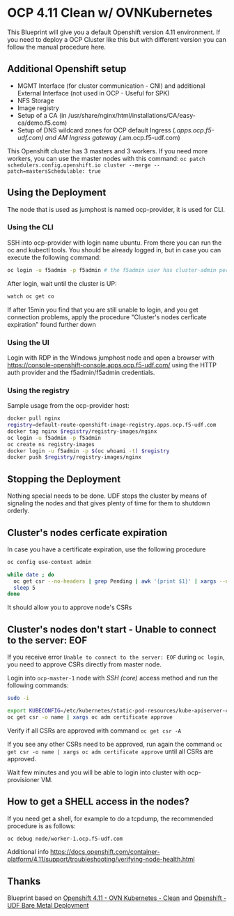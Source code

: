 # OCP 4.11 Clean w/ OVNKubernetes

This Blueprint will give you a default Openshift version 4.11 environment.
If you need to deploy a OCP Cluster like this but with different version you can follow the manual procedure here.

## Additional Openshift setup

- MGMT Interface (for cluster communication - CNI) and additional External Interface (not used in OCP - Useful for SPK)
- NFS Storage
- Image registry
- Setup of a CA (in /usr/share/nginx/html/installations/CA/easy-ca/demo.f5.com)
- Setup of DNS wildcard zones for OCP default Ingress (_.apps.ocp.f5-udf.com) and AM Ingress gateway (_.am.ocp.f5-udf.com)

This Openshift cluster has 3 masters and 3 workers. If you need more workers, you can use the master nodes with this command:
`oc patch schedulers.config.openshift.io cluster --merge --patch=mastersSchedulable: true`

## Using the Deployment

The node that is used as jumphost is named ocp-provider, it is used for CLI.

### Using the CLI

SSH into ocp-provider with login name ubuntu. From there you can run the oc and kubectl tools. You should be already logged in, but in case you can execute the following command:

```bash
oc login -u f5admin -p f5admin # the f5admin user has cluster-admin permissions
```

After login, wait until the cluster is UP:

```bash
watch oc get co
```

If after 15min you find that you are still unable to login, and you get connection problems, apply the procedure "Cluster's nodes cerficate expiration" found further down

### Using the UI

Login with RDP in the Windows jumphost node and open a browser with <https://console-openshift-console.apps.ocp.f5-udf.com/> using the HTTP auth provider and the f5admin/f5admin credentials.

### Using the registry

Sample usage from the ocp-provider host:

```bash
docker pull nginx
registry=default-route-openshift-image-registry.apps.ocp.f5-udf.com
docker tag nginx $registry/registry-images/nginx
oc login -u f5admin -p f5admin
oc create ns registry-images
docker login -u f5admin -p $(oc whoami -t) $registry
docker push $registry/registry-images/nginx
```

## Stopping the Deployment

Nothing special needs to be done. UDF stops the cluster by means of signaling the nodes and that gives plenty of time for them to shutdown orderly.

## Cluster's nodes cerficate expiration

In case you have a certificate expiration, use the following procedure

```bash
oc config use-context admin

while date ; do
  oc get csr --no-headers | grep Pending | awk '{print $1}' | xargs --no-run-if-empty oc  adm certificate approve
  sleep 5
done
```

It should allow you to approve node's CSRs

## Cluster's nodes don't start - Unable to connect to the server: EOF

If you receive error `Unable to connect to the server: EOF` during `oc login`, you need to approve CSRs directly from master node.

Login into `ocp-master-1` node with _SSH (core)_ access method and run the following commands:

```bash
sudo -i

export KUBECONFIG=/etc/kubernetes/static-pod-resources/kube-apiserver-certs/secrets/node-kubeconfigs/lb-int.kubeconfig
oc get csr -o name | xargs oc adm certificate approve
```

Verify if all CSRs are approved with command `oc get csr -A`

If you see any other CSRs need to be approved, run again the command `oc get csr -o name | xargs oc adm certificate approve` until all CSRs are approved.

Wait few minutes and you will be able to login into cluster with ocp-provisioner VM.

## How to get a SHELL access in the nodes?

If you need get a shell, for example to do a tcpdump, the recommended procedure is as follows:

```bash
oc debug node/worker-1.ocp.f5-udf.com
```

Additional info <https://docs.openshift.com/container-platform/4.11/support/troubleshooting/verifying-node-health.html>

## Thanks

Blueprint based on [Openshift 4.11 - OVN Kubernetes - Clean](https://udf.f5.com/b/98dba087-bf10-4376-8bb1-071b235e3184) and [Openshift - UDF Bare Metal Deployment](https://udf.f5.com/b/b6c9b97c-68c7-4fe2-942d-103c8b6468b4)
